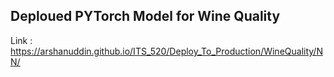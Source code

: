 ## Deploued PYTorch Model for Wine Quality
Link : https://arshanuddin.github.io/ITS_520/Deploy_To_Production/WineQuality/NN/

